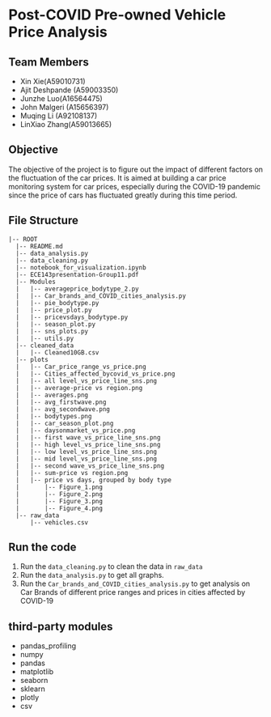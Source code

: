 # Post-COVID Pre-owned Vehicle Price Analysis

## Team Members
* Xin Xie(A59010731)
* Ajit Deshpande (A59003350)
* Junzhe Luo(A16564475)
* John Malgeri (A15656397) 
* Muqing Li (A92108137)
* LinXiao Zhang(A59013665)

## Objective
The objective of the project is to figure out the impact of different factors on the fluctuation of the car prices. It is aimed at building a car price 
monitoring system for car prices, especially during the COVID-19 pandemic since the price of cars has fluctuated greatly during this time period. 

## File Structure

```
|-- ROOT
  |-- README.md
  |-- data_analysis.py
  |-- data_cleaning.py
  |-- notebook_for_visualization.ipynb
  |-- ECE143presentation-Group11.pdf
  |-- Modules
  |   |-- averageprice_bodytype_2.py
  |   |-- Car_brands_and_COVID_cities_analysis.py
  |   |-- pie_bodytype.py
  |   |-- price_plot.py
  |   |-- pricevsdays_bodytype.py
  |   |-- season_plot.py
  |   |-- sns_plots.py
  |   |-- utils.py
  |-- cleaned_data
  |   |-- Cleaned10GB.csv
  |-- plots
  |   |-- Car_price_range_vs_price.png
  |   |-- Cities_affected_bycovid_vs_price.png
  |   |-- all level_vs_price_line_sns.png
  |   |-- average-price vs region.png
  |   |-- averages.png
  |   |-- avg_firstwave.png
  |   |-- avg_secondwave.png
  |   |-- bodytypes.png
  |   |-- car_season_plot.png
  |   |-- daysonmarket_vs_price.png
  |   |-- first wave_vs_price_line_sns.png
  |   |-- high level_vs_price_line_sns.png
  |   |-- low level_vs_price_line_sns.png
  |   |-- mid level_vs_price_line_sns.png
  |   |-- second wave_vs_price_line_sns.png
  |   |-- sum-price vs region.png
  |   |-- price vs days, grouped by body type
  |       |-- Figure_1.png
  |       |-- Figure_2.png
  |       |-- Figure_3.png
  |       |-- Figure_4.png
  |-- raw_data
      |-- vehicles.csv
```


## Run the code
1. Run the ```data_cleaning.py``` to clean the data in ```raw_data```  
2. Run the ```data_analysis.py``` to get all graphs.
3. Run the ```Car_brands_and_COVID_cities_analysis.py``` to get analysis on Car Brands of different price ranges and prices in cities affected by COVID-19

## third-party modules
* pandas_profiling
* numpy
* pandas
* matplotlib
* seaborn
* sklearn
* plotly
* csv

